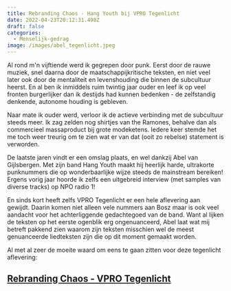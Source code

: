 ```yaml
---
title: Rebranding Chaos - Hang Youth bij VPRO Tegenlicht
date: 2022-04-23T20:12:31.498Z
draft: false
categories:
  - Menselijk-gedrag
image: /images/abel_tegenlicht.jpeg
---
```

Al rond m'n vijftiende werd ik gegrepen door punk. Eerst door de rauwe muziek, snel daarna door de maatschappijkritische teksten, en niet veel later ook door de mentaliteit en levenshouding die binnen de subcultuur heerst. En al ben ik inmiddels ruim twintig jaar ouder en leef ik op veel fronten burgerlijker dan ik destijds had kunnen bedenken - de zelfstandig denkende, autonome houding is gebleven. 

Naar mate ik ouder werd, verloor ik de actieve verbinding met de subcultuur steeds meer.  Ik zag zelden nog shirtjes van the Ramones, behalve dan als commercieel massaproduct bij grote modeketens. Iedere keer stemde het me toch weer treurig om te zien wat er van dat (ooit zo rebelse) statement is verworden. 

De laatste jaren vindt er een omslag plaats, en wel dankzij Abel van Gijlsbergen. Met zijn band Hang Youth maakt hij heerlijk harde, ultrakorte punknummers die op wonderbaarlijke wijze steeds de mainstream bereiken! Ergens vorig jaar hoorde ik zelfs een uitgebreid interview (met samples van diverse tracks) op NPO radio 1!

En sinds kort heeft zelfs VPRO Tegenlicht er een hele aflevering aan gewijdt. Daarin komen niet alleen vele nummers aan Bosz maar is ook veel aandacht voor het achterliggende gedachtegoed van de band. Want al lijken de teksten op het eerste ogenblik erg ongenuanceerd, Abel laat wat mij betreft pakkend zien waarom zijn teksten misschien wel de meest genuanceerde liedteksten zijn die op dit moment gemaakt worden. 

Al met al zeer de moeite waard om eens te gaan zitten voor deze tegenlicht aflevering: 

## [Rebranding Chaos - VPRO Tegenlicht](https://www.npostart.nl/VPWON_1335239)